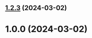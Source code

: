 ## [1.2.3](https://github.com/Avsideljnikov/git-extended/compare/1.0.0...1.2.3) (2024-03-02)



# 1.0.0 (2024-03-02)



